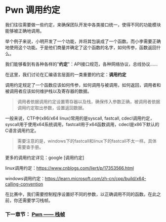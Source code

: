 # Pwn 调用约定

我们往往需要做一些约定，来确保团队开发中各类接口统一，使得不同的功能模块能够被正确地调用。

举个例子来说，小明开发了一个功能，并将其包装成了一个函数。而小李需要正确地使用这个功能。于是他们商量并确定了这个函数的名字，如何传参，函数返回什么。

我们能够看到有各种各样的"**约定**"：API接口规范，各种网络协议，总线协议……

在这里，我们讨论在汇编语言层面的一类重要的约定：**调用约定**

调用约定规定了一个函数应该如何传参，如何调用与被调用，如何返回，调用者和被调用者应该如何维护栈以及寄存器的数据。

> 调用者依据调用约定设置寄存器以及栈，确保传入参数正确，被调用者依据调用约定取出参数，设置返回数据。

一般来说，CTF中(x86/x64 linux)常用的是syscall, fastcall, cdecl调用约定，syscall用于使用x64系统调用，fastcall用于x64函数调用，cdecl是x86下默认的C语言调用约定。

> 需要注意的是，windows下的fastcall和linux下的fastcall不太一样。具体需要查手册。

更多的调用约定详见：google [调用约定]

linux调用约定：https://www.cnblogs.com/liert/p/17353566.html

windows调用约定：https://learn.microsoft.com/zh-cn/cpp/build/x64-calling-convention

在比赛中，我们需要控制程序设置好不同的参数，以正确调用不同的函数。在此之前，你还需要学习栈帧。

### 下一章节： [Pwn —— 栈帧](./stackframe.md)